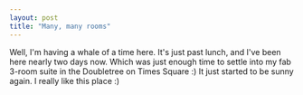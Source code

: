 ```yaml
---
layout: post
title: "Many, many rooms"
---
```

Well, I'm having a whale of a time here. It's just past lunch, and I've been
here nearly two days now. Which was just enough time to settle into my fab
3-room suite in the Doubletree on Times Square :) It just started to be sunny
again. I really like this place :)

